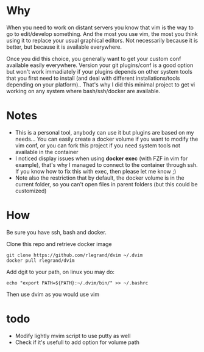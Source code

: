 

# Why

When you need to work on distant servers you know that vim is the way to go to edit/develop something.
And the most you use vim, the most you think using it to replace your usual graphical editors. 
Not necessarily because it is better, but because it is available everywhere.

Once you did this choice, you generally want to get your custom conf available easily everywhere.
Version your git plugins/conf is a good option but won't work immadiately if your plugins depends on other system tools that you first need to install (and deal with different installations/tools depending on your platform).. 
That's why I did this minimal project to get vi working on any system where bash/ssh/docker are available.

# Notes

* This is a personal tool, anybody can use it but plugins are based on my needs... You can easily create a docker volume if you want to modify the vim conf, or you can fork this project if you need system tools not available in the container
* I noticed display issues when using **docker exec** (with FZF in vim for example), that's why I managed to connect to the container through ssh. If you know how to fix this with exec, then please let me know ;)
* Note also the restriction that by default, the docker volume is in the current folder, so you can't open files in parent folders (but this could be customized)

# How

Be sure you have ssh, bash and docker.

Clone this repo and retrieve docker image

    git clone https://github.com/rlegrand/dvim ~/.dvim
    docker pull rlegrand/dvim
    
Add dgit to your path, on linux you may do:

    echo "export PATH=${PATH}:~/.dvim/bin/" >> ~/.bashrc

Then use dvim as you would use vim
   

# todo

* Modify lightly mvim script to use putty as well
* Check if it's usefull to add option for volume path 
